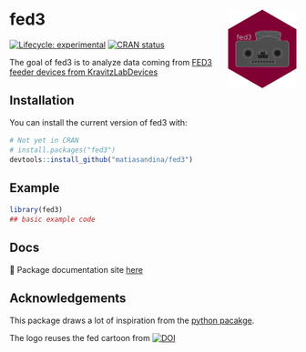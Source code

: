 # fed3 <a href="https://matiasandina.github.io/fed3/"><img src="man/figures/logo.png" align="right" height="138" alt="fed3 website" /></a>

<!-- badges: start -->
[![Lifecycle: experimental](https://img.shields.io/badge/lifecycle-experimental-orange.svg)](https://lifecycle.r-lib.org/articles/stages.html#experimental)
[![CRAN status](https://www.r-pkg.org/badges/version/fed3)](https://CRAN.R-project.org/package=fed3)
<!-- badges: end -->

The goal of fed3 is to analyze data coming from [FED3 feeder devices from KravitzLabDevices](https://github.com/KravitzLabDevices/FED3/)

## Installation

You can install the current version of fed3 with:

``` r
# Not yet in CRAN
# install.packages("fed3")
devtools::install_github("matiasandina/fed3")
```

## Example


``` r
library(fed3)
## basic example code
```

## Docs

📖 Package documentation site [here](https://matiasandina.github.io/fed3/)

## Acknowledgements

This package draws a lot of inspiration from the [python pacakge](https://github.com/earnestt1234/fed3).

The logo reuses the fed cartoon from <a href="https://doi.org/10.5281/zenodo.5228170"><img src="https://zenodo.org/badge/DOI/10.5281/zenodo.5228170.svg" alt="DOI"></a>
